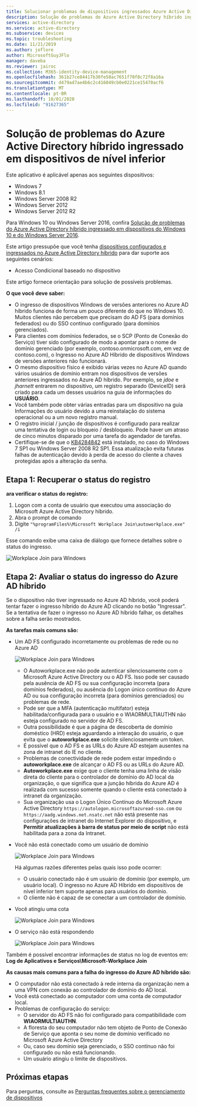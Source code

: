 ```yaml
---
title: Solucionar problemas de dispositivos ingressados Azure Active Directory híbridos herdados
description: Solução de problemas do Azure Active Directory híbrido ingressado em dispositivos de nível inferior.
services: active-directory
ms.service: active-directory
ms.subservice: devices
ms.topic: troubleshooting
ms.date: 11/21/2019
ms.author: joflore
author: MicrosoftGuyJFlo
manager: daveba
ms.reviewer: jairoc
ms.collection: M365-identity-device-management
ms.openlocfilehash: 361b27ce84417b30fe58ac7651f70f8c72f8a16a
ms.sourcegitcommit: d479ad7ae4b6c2c416049cb0e0221ce15470acf6
ms.translationtype: MT
ms.contentlocale: pt-BR
ms.lasthandoff: 10/01/2020
ms.locfileid: "91627365"
---
```

# <a name="troubleshooting-hybrid-azure-active-directory-joined-down-level-devices"></a>Solução de problemas do Azure Active Directory híbrido ingressado em dispositivos de nível inferior 

Este aplicativo é aplicável apenas aos seguintes dispositivos: 

- Windows 7 
- Windows 8.1 
- Windows Server 2008 R2 
- Windows Server 2012 
- Windows Server 2012 R2 

Para Windows 10 ou Windows Server 2016, confira [Solução de problemas do Azure Active Directory híbrido ingressado em dispositivos do Windows 10 e do Windows Server 2016](troubleshoot-hybrid-join-windows-current.md).

Este artigo pressupõe que você tenha [dispositivos configurados e ingressados no Azure Active Directory híbrido](hybrid-azuread-join-plan.md) para dar suporte aos seguintes cenários:

- Acesso Condicional baseado no dispositivo

Este artigo fornece orientação para solução de possíveis problemas.  

**O que você deve saber:** 

- O ingresso de dispositivos Windows de versões anteriores no Azure AD híbrido funciona de forma um pouco diferente do que no Windows 10. Muitos clientes não percebem que precisam do AD FS (para domínios federados) ou do SSO contínuo configurado (para domínios gerenciados).
- Para clientes com domínios federados, se o SCP (Ponto de Conexão do Serviço) tiver sido configurado de modo a apontar para o nome de domínio gerenciado (por exemplo, contoso.onmicrosoft.com, em vez de contoso.com), o Ingresso no Azure AD Híbrido de dispositivos Windows de versões anteriores não funcionará.
- O mesmo dispositivo físico é exibido várias vezes no Azure AD quando vários usuários de domínio entram nos dispositivos de versões anteriores ingressados no Azure AD híbrido.  Por exemplo, se *jdoe* e *jharnett* entrarem no dispositivo, um registro separado (DeviceID) será criado para cada um desses usuários na guia de informações do **USUÁRIO**. 
- Você também pode obter várias entradas para um dispositivo na guia Informações do usuário devido a uma reinstalação do sistema operacional ou a um novo registro manual.
- O registro inicial / junção de dispositivos é configurado para realizar uma tentativa de login ou bloqueio / desbloqueio. Pode haver um atraso de cinco minutos disparado por uma tarefa do agendador de tarefas. 
- Certifique-se de que o [KB4284842](https://support.microsoft.com/help/4284842) está instalado, no caso do Windows 7 SP1 ou Windows Server 2008 R2 SP1. Essa atualização evita futuras falhas de autenticação devido à perda de acesso do cliente a chaves protegidas após a alteração da senha.

## <a name="step-1-retrieve-the-registration-status"></a>Etapa 1: Recuperar o status do registro 

**ara verificar o status do registro:**  

1. Logon com a conta de usuário que executou uma associação do Microsoft Azure Active Directory híbrido.
1. Abra o prompt de comando 
1. Digite `"%programFiles%\Microsoft Workplace Join\autoworkplace.exe" /i`

Esse comando exibe uma caixa de diálogo que fornece detalhes sobre o status do ingresso.

![Workplace Join para Windows](./media/troubleshoot-hybrid-join-windows-legacy/01.png)

## <a name="step-2-evaluate-the-hybrid-azure-ad-join-status"></a>Etapa 2: Avaliar o status do ingresso do Azure AD híbrido 

Se o dispositivo não tiver ingressado no Azure AD híbrido, você poderá tentar fazer o ingresso híbrido do Azure AD clicando no botão "Ingressar". Se a tentativa de fazer o ingresso no Azure AD híbrido falhar, os detalhes sobre a falha serão mostrados.

**As tarefas mais comuns são:**

- Um AD FS configurado incorretamente ou problemas de rede ou no Azure AD

    ![Workplace Join para Windows](./media/troubleshoot-hybrid-join-windows-legacy/02.png)
    
   - O Autoworkplace.exe não pode autenticar silenciosamente com o Microsoft Azure Active Directory ou o AD FS. Isso pode ser causado pela ausência de AD FS ou sua configuração incorreta (para domínios federados), ou ausência do Logon único contínuo do Azure AD ou sua configuração incorreta (para domínios gerenciados) ou problemas de rede. 
   - Pode ser que a MFA (autenticação multifator) esteja habilitada/configurada para o usuário e o WIAORMULTIAUTHN não esteja configurado no servidor de AD FS. 
   - Outra possibilidade é que a página de descoberta de domínio doméstico (HRD) esteja aguardando a interação do usuário, o que evita que o **autoworkplace.exe** solicite silenciosamente um token.
   - É possível que o AD FS e as URLs do Azure AD estejam ausentes na zona de intranet do IE no cliente.
   - Problemas de conectividade de rede podem estar impedindo o **autoworkplace.exe** de alcançar o AD FS ou as URLs do Azure AD. 
   - **Autoworkplace.exe** exige que o cliente tenha uma linha de visão direta do cliente para o controlador de domínio do AD local da organização, o que significa que a junção híbrida do Azure AD é realizada com sucesso somente quando o cliente está conectado à intranet da organização.
   - Sua organização usa o Logon Único Contínuo do Microsoft Azure Active Directory `https://autologon.microsoftazuread-sso.com` ou `https://aadg.windows.net.nsatc.net` não está presente nas configurações de intranet do Internet Explorer do dispositivo, e **Permitir atualizações à barra de status por meio de script** não está habilitada para a zona da Intranet.
- Você não está conectado como um usuário de domínio

   ![Workplace Join para Windows](./media/troubleshoot-hybrid-join-windows-legacy/03.png)

   Há algumas razões diferentes pelas quais isso pode ocorrer:

   - O usuário conectado não é um usuário de domínio (por exemplo, um usuário local). O ingresso no Azure AD Híbrido em dispositivos de nível inferior tem suporte apenas para usuários do domínio.
   - O cliente não é capaz de se conectar a um controlador de domínio.    
- Você atingiu uma cota

    ![Workplace Join para Windows](./media/troubleshoot-hybrid-join-windows-legacy/04.png)

- O serviço não está respondendo 

    ![Workplace Join para Windows](./media/troubleshoot-hybrid-join-windows-legacy/05.png)

Também é possível encontrar informações de status no log de eventos em: **Log de Aplicativos e Serviços\Microsoft-Workplace Join**
  
**As causas mais comuns para a falha do ingresso do Azure AD híbrido são:** 

- O computador não está conectado à rede interna da organização nem a uma VPN com conexão ao controlador de domínio do AD local.
- Você está conectado ao computador com uma conta de computador local. 
- Problemas de configuração do serviço: 
   - O servidor do AD FS não foi configurado para compatibilidade com **WIAORMULTIAUTHN**. 
   - A floresta do seu computador não tem objeto de Ponto de Conexão de Serviço que aponta o seu nome de domínio verificado no Microsoft Azure Active Directory 
   - Ou, caso seu domínio seja gerenciado, o SSO contínuo não foi configurado ou não está funcionando.
   - Um usuário atingiu o limite de dispositivos. 

## <a name="next-steps"></a>Próximas etapas

Para perguntas, consulte as [Perguntas frequentes sobre o gerenciamento de dispositivos](faq.md)  
